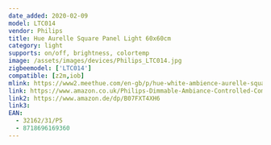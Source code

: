 ```yaml
---
date_added: 2020-02-09
model: LTC014
vendor: Philips
title: Hue Aurelle Square Panel Light 60x60cm
category: light
supports: on/off, brightness, colortemp
image: /assets/images/devices/Philips_LTC014.jpg
zigbeemodel: ['LTC014']
compatible: [z2m,iob]
mlink: https://www2.meethue.com/en-gb/p/hue-white-ambience-aurelle-square-panel-light/3216231P5
link: https://www.amazon.co.uk/Philips-Dimmable-Ambiance-Controlled-Compatible/dp/B07FXT4XH6
link2: https://www.amazon.de/dp/B07FXT4XH6
link3:
EAN:
  - 32162/31/P5
  - 8718696169360
---
```

